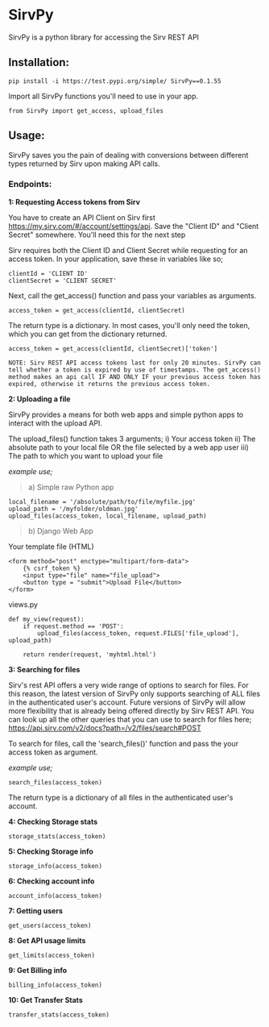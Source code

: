 # SirvPy
SirvPy is a python library for accessing the Sirv REST API

## Installation:

	pip install -i https://test.pypi.org/simple/ SirvPy==0.1.55

Import all SirvPy functions you'll need to use in your app.

	from SirvPy import get_access, upload_files
	
## Usage:

SirvPy saves you the pain of dealing with conversions between different types returned by Sirv upon making API calls.

### Endpoints:

**1: Requesting Access tokens from Sirv**

You have to create an API Client on Sirv first https://my.sirv.com/#/account/settings/api. Save the "Client ID" and "Client Secret" somewhere. You'll need this for the next step

Sirv requires both the Client ID and Client Secret while requesting for an access token. In your application, save these in variables like so;

	clientId = 'CLIENT ID'
	clientSecret = 'CLIENT SECRET'

Next, call the get_access() function and pass your variables as arguments.

	access_token = get_access(clientId, clientSecret)

The return type is a dictionary. In most cases, you'll only need the token, which you can get from the dictionary returned.

	access_token = get_access(clientId, clientSecret)['token']

	NOTE: Sirv REST API access tokens last for only 20 minutes. SirvPy can tell whether a token is expired by use of timestamps. The get_access() method makes an api call IF AND ONLY IF your previous access token has expired, otherwise it returns the previous access token. 

**2: Uploading a file**

SirvPy provides a means for both web apps and simple python apps to interact with the upload API.

The upload_files() function takes 3 arguments;
i)   Your access token
ii)  The absolute path to your local file OR the file selected by a web app user
iii) The path to which you want to upload your file

*example use;*

>a) Simple raw Python app

	local_filename = '/absolute/path/to/file/myfile.jpg'
	upload_path = '/myfolder/oldman.jpg'
	upload_files(access_token, local_filename, upload_path)

>b) Django Web App

Your template file (HTML)

	<form method="post" enctype="multipart/form-data">
		{% csrf_token %}
		<input type="file" name="file_upload">
		<button type = "submit">Upload File</button>		
	</form>


views.py

	def my_view(request):
		if request.method == 'POST':
			upload_files(access_token, request.FILES['file_upload'], upload_path)
	
		return render(request, 'myhtml.html')

**3: Searching for files**

Sirv's rest API offers a very wide range of options to search for files. For this reason, the latest version of SirvPy only supports searching of ALL files in the authenticated user's account. Future versions of SirvPy will allow more flexibility that is already being offered directly by Sirv REST API. You can look up all the other queries that you can use to search for files here; https://api.sirv.com/v2/docs?path=/v2/files/search#POST

To search for files, call the 'search_files()' function and pass the your access token as argument.

*example use;*

	search_files(access_token)

The return type is a dictionary of all files in the authenticated user's account.

**4: Checking Storage stats**

	storage_stats(access_token)

**5: Checking Storage info**

	storage_info(access_token)

**6: Checking account info**

	account_info(access_token)

**7: Getting users**
	
	get_users(access_token)

**8: Get API usage limits**

	get_limits(access_token)

**9: Get Billing info**

	billing_info(access_token)

**10: Get Transfer Stats**

	transfer_stats(access_token)